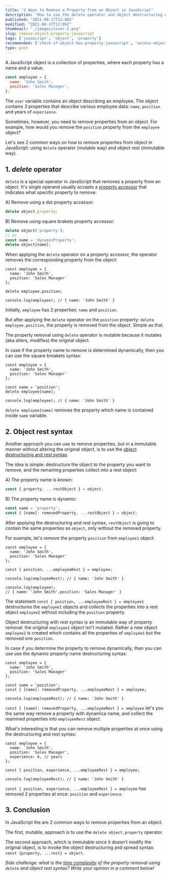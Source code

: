 ```yaml
---
title: "2 Ways to Remove a Property from an Object in JavaScript"
description: "How to use the delete operator and object destructuring with rest syntax to remove properties from an object in JavaScript."
published: "2021-08-17T12:00Z"
modified: "2021-08-17T12:00Z"
thumbnail: "./images/cover-2.png"
slug: remove-object-property-javascript
tags: ['javascript', 'object', 'property']
recommended: ['check-if-object-has-property-javascript', 'access-object-properties-javascript']
type: post
---
```


A JavaScript object is a collection of properties, where each property has a name and a value.  

```javascript
const employee = {
  name: 'John Smith',
  position: 'Sales Manager',
};
```

The `user` variable contains an object describing an employee. The object contains 3 properties that
describe various employee data: `name`, `position` and years of `experience`.  

Sometimes, however, you need to remove properties from an object. For example, how would you remove the `position` property from the
`employee` object?  

Let's see 2 common ways on how to remove properties from object in JavaScript: using `delete` operator (mutable way) and object rest (immutable way).  

## 1. *delete* operator

`delete` is a special operator in JavaScript that removes a property from an object. It's single operand usually accepts a [property accessor](https://developer.mozilla.org/en-US/docs/Web/JavaScript/Reference/Operators/Property_accessors) that indicates what specific property to remove:

A) Remove using a dot property accessor:
```javascript
delete object.property;
```

B) Remove using square brakets property accessor:
```javascript
delete object['property'];
// or
const name = 'dynamicProperty';
delete object[name];
```

When applying the `delete` operator on a property accessor, the operator removes the corresponding property from the object:

```javascript{6}
const employee = {
  name: 'John Smith',
  position: 'Sales Manager'
};

delete employee.position;

console.log(employee); // { name: 'John Smith' }
```

Initially, `employee` has 2 properties: `name` and `position`. 

But after applying the `delete` operator on the `position` property: `delete employee.position`, the property is removed from the object. Simple as that.  

The property removal using `delete` operator is mutable because it mutates (aka alters, modifies) the original object. 

In case if the property name to remove is determined dynamically, then you can use the square breakets syntax:

```javascript{7}
const employee = {
  name: 'John Smith',
  position: 'Sales Manager'
};

const name = 'position';
delete employee[name];

console.log(employee); // { name: 'John Smith' }
```

`delete employee[name]` removes the property which name is contained inside `name` variable.  

## 2. Object rest syntax

Another approach you can use to remove properties, but in a immutable manner without altering the original object, is to use the [object destructuring and rest syntax](/javascript-object-destructuring/#8-rest-object-after-destructuring).  

The idea is simple: destructure the object to the property you want to remove, and the remaining properties collect into a rest object:

A) The property name is known:
```javascript
const { property, ...restObject } = object;
```

B) The property name is dynamic:
```javascript
const name = 'property';
const { [name]: removedProperty, ...restObject } = object;
```

After applying the destructuring and rest syntax, `restObject` is going to contain the same properties as `object`, only without the removed property.  

For example, let's remove the property `position` from `employee1` object:

```javascript{6}
const employee = {
  name: 'John Smith',
  position: 'Sales Manager'
};

const { position, ...employeeRest } = employee;

console.log(employeeRest); // { name: 'John Smith' }

console.log(employee); 
// { name: 'John Smith',position: 'Sales Manager' }
```

The statement `const { position, ...employeeRest } = employee1` destructures the `employee1` objects and collects the properties into a rest object `employee2` without including the `position` property. 

Object destructuring with rest syntax is an immutable way of property removal: the original `employee1` object isn't mutated. Rather a new object `employee2` is created which contains all the properties of `employee1` but the removed one `position`.  

In case if you determine the property to remove dynamically, then you can use use the dynamic property name destructuring syntax:


```javascript{7}
const employee = {
  name: 'John Smith',
  position: 'Sales Manager'
};

const name = 'position';
const { [name]: removedProperty, ...employeeRest } = employee;

console.log(employeeRest); // { name: 'John Smith' }
```

`const { [name]: removedProperty, ...employeeRest } = employee` let's you the same way remove a property with dynamica name, and collect the reamined properties into `employeeRest` object.  

What's interesting is that you can remove multiple properties at once using the destructuring and rest syntax:

```javascript{7}
const employee = {
  name: 'John Smith',
  position: 'Sales Manager',
  experience: 6, // years
};

const { position, experience, ...employeeRest } = employee;

console.log(employeeRest); // { name: 'John Smith' }
```

`const { position, experience, ...employeeRest } = employee` has removed 2 properties at once: `position` and `experience`.  

## 3. Conclusion

In JavaScript the are 2 common ways to remove properties from an object.  

The first, mutable, approach is to use the `delete object.property` operator.  

The second approach, which is immutable since it doesn't modify the original object, is to invoke the object destructuring and spread syntax:  `const {property, ...rest} = object`.  

*Side challenge: what is the [time complexity](https://en.wikipedia.org/wiki/Time_complexity) of the property removal using `delete` and object rest syntax? Write your opinion in a comment below!*